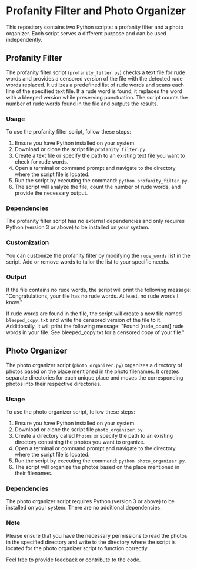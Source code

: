 # Profanity Filter and Photo Organizer

This repository contains two Python scripts: a profanity filter and a photo organizer. Each script serves a different purpose and can be used independently.

## Profanity Filter

The profanity filter script (`profanity_filter.py`) checks a text file for rude words and provides a censored version of the file with the detected rude words replaced. It utilizes a predefined list of rude words and scans each line of the specified text file. If a rude word is found, it replaces the word with a bleeped version while preserving punctuation. The script counts the number of rude words found in the file and outputs the results.

### Usage

To use the profanity filter script, follow these steps:

1. Ensure you have Python installed on your system.
2. Download or clone the script file `profanity_filter.py`.
3. Create a text file or specify the path to an existing text file you want to check for rude words.
4. Open a terminal or command prompt and navigate to the directory where the script file is located.
5. Run the script by executing the command: `python profanity_filter.py`.
6. The script will analyze the file, count the number of rude words, and provide the necessary output.

### Dependencies

The profanity filter script has no external dependencies and only requires Python (version 3 or above) to be installed on your system.

### Customization

You can customize the profanity filter by modifying the `rude_words` list in the script. Add or remove words to tailor the list to your specific needs.

### Output

If the file contains no rude words, the script will print the following message:
"Congratulations, your file has no rude words. At least, no rude words I know."

If rude words are found in the file, the script will create a new file named `bleeped_copy.txt` and write the censored version of the file to it. Additionally, it will print the following message:
"Found [rude_count] rude words in your file. See bleeped_copy.txt for a censored copy of your file."

## Photo Organizer

The photo organizer script (`photo_organizer.py`) organizes a directory of photos based on the place mentioned in the photo filenames. It creates separate directories for each unique place and moves the corresponding photos into their respective directories.

### Usage

To use the photo organizer script, follow these steps:

1. Ensure you have Python installed on your system.
2. Download or clone the script file `photo_organizer.py`.
3. Create a directory called `Photos` or specify the path to an existing directory containing the photos you want to organize.
4. Open a terminal or command prompt and navigate to the directory where the script file is located.
5. Run the script by executing the command: `python photo_organizer.py`.
6. The script will organize the photos based on the place mentioned in their filenames.

### Dependencies

The photo organizer script requires Python (version 3 or above) to be installed on your system. There are no additional dependencies.

### Note

Please ensure that you have the necessary permissions to read the photos in the specified directory and write to the directory where the script is located for the photo organizer script to function correctly.

Feel free to provide feedback or contribute to the code.
